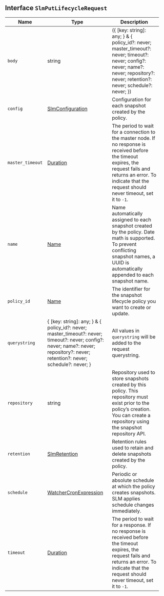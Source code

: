 ## Interface `SlmPutLifecycleRequest`

| Name | Type | Description |
| - | - | - |
| `body` | string | ({ [key: string]: any; } & { policy_id?: never; master_timeout?: never; timeout?: never; config?: never; name?: never; repository?: never; retention?: never; schedule?: never; }) | All values in `body` will be added to the request body. |
| `config` | [SlmConfiguration](./SlmConfiguration.md) | Configuration for each snapshot created by the policy. |
| `master_timeout` | [Duration](./Duration.md) | The period to wait for a connection to the master node. If no response is received before the timeout expires, the request fails and returns an error. To indicate that the request should never timeout, set it to `-1`. |
| `name` | [Name](./Name.md) | Name automatically assigned to each snapshot created by the policy. Date math is supported. To prevent conflicting snapshot names, a UUID is automatically appended to each snapshot name. |
| `policy_id` | [Name](./Name.md) | The identifier for the snapshot lifecycle policy you want to create or update. |
| `querystring` | { [key: string]: any; } & { policy_id?: never; master_timeout?: never; timeout?: never; config?: never; name?: never; repository?: never; retention?: never; schedule?: never; } | All values in `querystring` will be added to the request querystring. |
| `repository` | string | Repository used to store snapshots created by this policy. This repository must exist prior to the policy’s creation. You can create a repository using the snapshot repository API. |
| `retention` | [SlmRetention](./SlmRetention.md) | Retention rules used to retain and delete snapshots created by the policy. |
| `schedule` | [WatcherCronExpression](./WatcherCronExpression.md) | Periodic or absolute schedule at which the policy creates snapshots. SLM applies schedule changes immediately. |
| `timeout` | [Duration](./Duration.md) | The period to wait for a response. If no response is received before the timeout expires, the request fails and returns an error. To indicate that the request should never timeout, set it to `-1`. |
